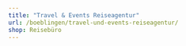 ```yaml
---
title: "Travel & Events Reiseagentur"
url: /boeblingen/travel-und-events-reiseagentur/
shop: Reisebüro
---
```

